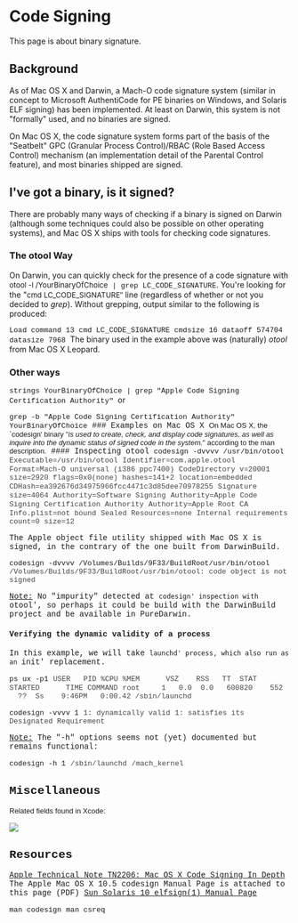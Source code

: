 Code Signing
============

This page is about binary signature.

Background
----------
As of Mac OS X and Darwin, a Mach-O code signature system (similar in concept to Microsoft AuthentiCode for PE binaries on Windows, and Solaris ELF signing) has been implemented. At least on Darwin, this system is not "formally" used, and no binaries are signed.

On Mac OS X, the code signature system forms part of the basis of the "Seatbelt" GPC (Granular Process Control)/RBAC (Role Based Access Control) mechanism (an implementation detail of the Parental Control feature), and most binaries shipped are signed.

I've got a binary, is it signed?
--------------------------------
There are probably many ways of checking if a binary is signed on Darwin (although some techniques could also be possible on other operating systems), and Mac OS X ships with tools for checking code signatures.

### The otool Way

On Darwin, you can quickly check for the presence of a code signature with <span style="font-size:small">otool -l /YourBinaryOfChoice</span><span style="font-family:courier new,monospace"><span style="font-size:small"> | grep LC_CODE_SIGNATURE</span></span>. You're looking for the "<span style="font-size:small">cmd LC_CODE_SIGNATURE</span><span style="font-family:arial,sans-serif">"</span> line (regardless of whether or not you decided to <span style="font-style:italic">grep</span>).
 Without grepping, output similar to the following is produced:

 <span><span style="font-family:courier new,monospace"><span style="font-size:small">Load command 13</span></span></span><span style="font-family:courier new,monospace"><span style="font-size:small">
</span></span><span style="font-family:courier new,monospace"><span style="font-size:small"> </span></span><span><span style="font-family:courier new,monospace"><span style="font-size:small">cmd LC_CODE_SIGNATURE</span></span></span><span style="font-family:courier new,monospace"><span style="font-size:small">
</span></span><span style="font-family:courier new,monospace"><span style="font-size:small"> </span></span><span><span style="font-family:courier new,monospace"><span style="font-size:small">cmdsize 16</span></span></span><span style="font-family:courier new,monospace"><span style="font-size:small">
</span></span><span style="font-family:courier new,monospace"><span style="font-size:small"> </span></span><span><span style="font-family:courier new,monospace"><span style="font-size:small">dataoff 574</span></span></span><span><span style="font-family:courier new,monospace"><span style="font-size:small">704</span></span><span style="font-family:courier new,monospace"><span style="font-size:small">
</span></span><span style="font-family:courier new,monospace"><span style="font-size:small"> </span></span><span style="font-family:courier new,monospace"><span style="font-size:small">datasize 7968</span></span><span style="font-family:courier new,monospace"><span style="font-size:small">
</span></span>
 The binary used in the example above was (naturally) <span style="font-style:italic">otool</span> from Mac OS X Leopard.</span>
### Other ways
<span><span style="font-family:courier new,monospace"><span style="font-size:small">strings YourBinaryOfChoice | grep "Apple Code Signing Certification Authority"
</span></span></span>
<span style="font-family:courier new;font-size:12px">
</span>
or
<div style="font-family:courier new,monospace">
<span style="font-size:12px">
</span>
<div style="font-family:courier new,monospace">
<span style="font-size:12px"><span style="font-size:13px"></span></span>
<span style="font-family:courier new,monospace"><span style="font-size:small">grep -b </span></span><span><span><span style="font-family:courier new,monospace"><span style="font-size:small">"Apple Code Signing Certification Authority"</span></span></span></span><span style="font-family:courier new,monospace"><span style="font-size:small"> YourBinaryOfChoice</span></span>
### Examples on Mac OS X
<span style="font-family:arial,sans-serif"><span style="font-size:small">On Mac OS X, the `codesign' binary "<span style="font-style:italic">is used to create, check, and display code signatures, as well as inquire into the dynamic status of signed code in the system.</span>" according to the man description.</span></span>
#### Inspecting otool
<span style="font-family:arial"></span>
<span style="font-family:courier new,monospace"><span style="font-size:small">codesign -dvvvv /usr/bin/otool </span></span>
<span style="font-family:courier new,monospace"><span style="font-size:small"><span style="color:rgb(68,68,68)">Executable=/usr/bin/otool</span></span></span>
<span style="font-family:courier new,monospace"><span style="font-size:small"><span style="color:rgb(68,68,68)">Identifier=com.apple.otool</span></span></span>
<span style="font-family:courier new,monospace"><span style="font-size:small"><span style="color:rgb(68,68,68)">Format=Mach-O universal (i386 ppc7400)</span></span></span>
<span style="font-family:courier new,monospace"><span style="font-size:small"><span style="color:rgb(68,68,68)">CodeDirectory v=20001 size=2920 flags=0x0(none) hashes=141+2 location=embedded</span></span></span>
<span style="font-family:courier new,monospace"><span style="font-size:small"><span style="color:rgb(68,68,68)">CDHash=ea392676d34975966fcc4471c3d85dee70978255</span></span></span>
<span style="font-family:courier new,monospace"><span style="font-size:small"><span style="color:rgb(68,68,68)">Signature size=4064</span></span></span>
<span style="font-family:courier new,monospace"><span style="font-size:small"><span style="color:rgb(68,68,68)">Authority=Software Signing</span></span></span>
<span style="font-family:courier new,monospace"><span style="font-size:small"><span style="color:rgb(68,68,68)">Authority=Apple Code Signing Certification Authority</span></span></span>
<span style="font-family:courier new,monospace"><span style="font-size:small"><span style="color:rgb(68,68,68)">Authority=Apple Root CA</span></span></span>
<span style="font-family:courier new,monospace"><span style="font-size:small"><span style="color:rgb(68,68,68)">Info.plist=not bound</span></span></span>
<span style="font-family:courier new,monospace"><span style="font-size:small"><span style="color:rgb(68,68,68)">Sealed Resources=none</span></span></span>
<span style="font-family:courier new,monospace"><span style="font-size:small"><span style="color:rgb(68,68,68)">Internal requirements count=0 size=12</span></span></span>

The Apple object file utility shipped with Mac OS X is signed, in the contrary of the one built from DarwinBuild.


<span style="font-family:courier new,monospace"><span style="font-size:small">codesign -dvvvv /Volumes/Builds/9F33/BuildRoot/usr/bin/otool </span></span>
<span style="font-family:courier new,monospace"><span style="font-size:small"><span style="color:rgb(68,68,68)">/Volumes/Builds/9F33/BuildRoot/usr/bin/otool: code object is not signed</span></span></span>


<span style="text-decoration:underline">Note:</span> No "impurity" detected at `codesign' inspection with `otool', so perhaps it could be build with the DarwinBuild project and be available in PureDarwin.
#### Verifying the dynamic validity of a process
In this example, we will take `launchd' process, which also run as an `init' replacement.

<span style="font-family:courier new,monospace"><span style="font-size:small">ps ux -p1</span></span>
<span style="font-family:courier new,monospace"><span style="font-size:small"><span style="color:rgb(68,68,68)">USER   PID %CPU %MEM      VSZ    RSS   TT  STAT STARTED      TIME COMMAND</span></span></span>
<span style="font-family:courier new,monospace"><span style="font-size:small"><span style="color:rgb(68,68,68)">root     1   0.0  0.0   600820    552   ??  Ss    9:46PM   0:00.42 /sbin/launchd</span></span></span>


<span style="font-family:courier new,monospace"><span style="font-size:small">codesign -vvvv 1</span></span>
<span style="font-family:courier new,monospace"><span style="font-size:small"><span style="color:rgb(68,68,68)">1: dynamically valid</span></span></span>
<span style="font-family:courier new,monospace"><span style="font-size:small"><span style="color:rgb(68,68,68)">1: satisfies its Designated Requirement</span></span></span>
<span style="color:rgb(68,68,68);font-family:courier new;font-size:12px"><span style="color:rgb(0,0,0);font-family:arial;font-size:13px"></span></span>

<span style="text-decoration:underline">Note:</span> The "-h" options seems not (yet) documented but remains functional:

<span style="font-family:courier new,monospace"><span style="font-size:small">codesign -h 1</span></span>
<span style="font-family:courier new,monospace"><span style="font-size:small"><span style="color:rgb(68,68,68)">/sbin/launchd</span></span></span>
<span style="font-family:courier new,monospace"><span style="font-size:small"><span style="color:rgb(68,68,68)">/mach_kernel</span></span></span>


Miscellaneous
-------------
<span style="font-family:arial"><span style="font-size:small">Related fields found in Xcode:</span></span>

[![](../../_/rsrc/1227919887971/developers/universal-binaries/code-signing/Xcode%20codesign%20options.png)](code-signing/Xcode%20codesign%20options.png%3Fattredirects=0)

Resources
---------
[Apple Technical Note TN2206: Mac OS X Code Signing In Depth](http://www.webcitation.org/query?url=http%3A%2F%2Fdeveloper.apple.com%2Ftechnotes%2Ftn2007%2Ftn2206.html&date=2008-10-11)
The Apple Mac OS X 10.5 codesign Manual Page is attached to this page (PDF)
[Sun Solaris 10 elfsign(1) Manual Page](http://www.webcitation.org/query?url=http%3A%2F%2Fdocs.sun.com%2Fapp%2Fdocs%2Fdoc%2F819-2239%2Felfsign-1%3Fa%3Dview&date=2008-10-11)

<span style="font-family:courier new,monospace"><span style="font-size:small">man codesign</span></span>
<span style="font-family:courier new,monospace"><span style="font-size:small">man csreq</span></span>
